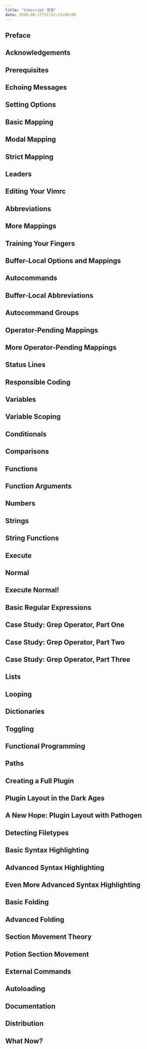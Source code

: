```yaml
---
title: "Vimscript 深潜"
date: 2020-06-17T15:52:21+08:00
---
```



## Preface
## Acknowledgements
## Prerequisites
## Echoing Messages
## Setting Options
## Basic Mapping
## Modal Mapping
## Strict Mapping
## Leaders
## Editing Your Vimrc
## Abbreviations
## More Mappings
## Training Your Fingers
## Buffer-Local Options and Mappings
## Autocommands
## Buffer-Local Abbreviations
## Autocommand Groups
## Operator-Pending Mappings
## More Operator-Pending Mappings
## Status Lines
## Responsible Coding
## Variables
## Variable Scoping
## Conditionals
## Comparisons
## Functions
## Function Arguments
## Numbers
## Strings
## String Functions
## Execute
## Normal
## Execute Normal!
## Basic Regular Expressions
## Case Study: Grep Operator, Part One
## Case Study: Grep Operator, Part Two
## Case Study: Grep Operator, Part Three
## Lists
## Looping
## Dictionaries
## Toggling
## Functional Programming
## Paths
## Creating a Full Plugin
## Plugin Layout in the Dark Ages
## A New Hope: Plugin Layout with Pathogen
## Detecting Filetypes
## Basic Syntax Highlighting
## Advanced Syntax Highlighting
## Even More Advanced Syntax Highlighting
## Basic Folding
## Advanced Folding
## Section Movement Theory
## Potion Section Movement
## External Commands
## Autoloading
## Documentation
## Distribution
## What Now?

